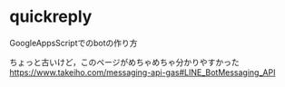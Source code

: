 # quickreply

GoogleAppsScriptでのbotの作り方

ちょっと古いけど，このページがめちゃめちゃ分かりやすかった
https://www.takeiho.com/messaging-api-gas#LINE_BotMessaging_API
